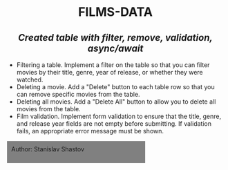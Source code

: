 <h1 align="center">FILMS-DATA</h1>
<h2 align="center"><i>Created table with filter, remove, validation, async/await</i></h2>
<ul>
  <li>Filtering a table. Implement a filter on the table so that you can filter movies by their title, genre, year of release, or whether they were watched.</li>
  <li>Deleting a movie. Add a "Delete" button to each table row so that you can remove specific movies from the table.</li>
  <li>Deleting all movies. Add a "Delete All" button to allow you to delete all movies from the table.</li>
  <li>Film validation. Implement form validation to ensure that the title, genre, and release year fields are not empty before submitting. If validation fails, an appropriate error message must be shown.</li>
</ul>
<div style="background-color:grey; padding: 10px; width: 300px; border: 1px solid white;>
<p style="font-family: "Verdana"; font-size: 16px; font-weight: 400; color: white">Author: Stanislav Shastov</p>
</div>
